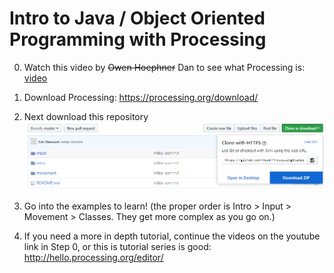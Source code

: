 # Intro to Java / Object Oriented Programming with Processing

0. Watch this video by ~~Owen Hoephner~~ Dan to see what Processing is: [video](https://www.youtube.com/watch?v=2VLaIr5Ckbs&list=PLRqwX-V7Uu6ZYJC7L-r6rX6utt6wwJCyi)

1. Download Processing: https://processing.org/download/

2. Next download this repository
![Clone or Download > Download ZIP](pictures/download.png)

3. Go into the examples to learn! (the proper order is Intro > Input > Movement > Classes. They get more complex as you go on.)

4. If you need a more in depth tutorial, continue the videos on the youtube link in Step 0, or this is tutorial series is good: http://hello.processing.org/editor/
